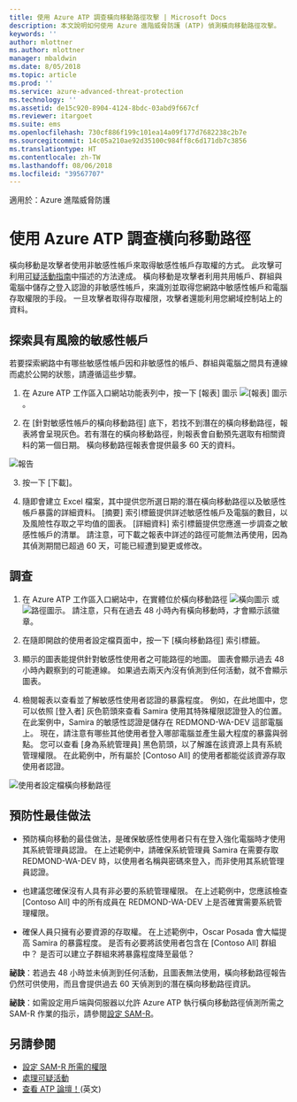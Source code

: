 ```yaml
---
title: 使用 Azure ATP 調查橫向移動路徑攻擊 | Microsoft Docs
description: 本文說明如何使用 Azure 進階威脅防護 (ATP) 偵測橫向移動路徑攻擊。
keywords: ''
author: mlottner
ms.author: mlottner
manager: mbaldwin
ms.date: 8/05/2018
ms.topic: article
ms.prod: ''
ms.service: azure-advanced-threat-protection
ms.technology: ''
ms.assetid: de15c920-8904-4124-8bdc-03abd9f667cf
ms.reviewer: itargoet
ms.suite: ems
ms.openlocfilehash: 730cf886f199c101ea14a09f177d7682238c2b7e
ms.sourcegitcommit: 14c05a210ae92d35100c984ff8c6d171db7c3856
ms.translationtype: HT
ms.contentlocale: zh-TW
ms.lasthandoff: 08/06/2018
ms.locfileid: "39567707"
---
```

適用於：Azure 進階威脅防護

# <a name="investigating-lateral-movement-paths-with-azure-atp"></a>使用 Azure ATP 調查橫向移動路徑


橫向移動是攻擊者使用非敏感性帳戶來取得敏感性帳戶存取權的方式。 此攻擊可利用[可疑活動指南](suspicious-activity-guide.md)中描述的方法達成。 橫向移動是攻擊者利用共用帳戶、群組與電腦中儲存之登入認證的非敏感性帳戶，來識別並取得您網路中敏感性帳戶和電腦存取權限的手段。 一旦攻擊者取得存取權限，攻擊者還能利用您網域控制站上的資料。


## <a name="discovery-your-at-risk-sensitive-accounts"></a>探索具有風險的敏感性帳戶

若要探索網路中有哪些敏感性帳戶因和非敏感性的帳戶、群組與電腦之間具有連線而處於公開的狀態，請遵循這些步驟。 

1. 在 Azure ATP 工作區入口網站功能表列中，按一下 [報表] 圖示 ![[報表] 圖示](./media/atp-report-icon.png)。

2. 在 [針對敏感性帳戶的橫向移動路徑] 底下，若找不到潛在的橫向移動路徑，報表將會呈現灰色。若有潛在的橫向移動路徑，則報表會自動預先選取有相關資料的第一個日期。 橫向移動路徑報表會提供最多 60 天的資料。

 ![報告](./media/reports.png)

3. 按一下 [下載]。

4. 隨即會建立 Excel 檔案，其中提供您所選日期的潛在橫向移動路徑以及敏感性帳戶暴露的詳細資料。 [摘要] 索引標籤提供詳述敏感性帳戶及電腦的數目，以及風險性存取之平均值的圖表。 [詳細資料] 索引標籤提供您應進一步調查之敏感性帳戶的清單。 請注意，可下載之報表中詳述的路徑可能無法再使用，因為其偵測期間已超過 60 天，可能已經遭到變更或修改。


## <a name="investigate"></a>調查



1. 在 Azure ATP 工作區入口網站中，在實體位於橫向移動路徑 ![橫向圖示](./media/lateral-movement-icon.png) 或 ![路徑圖示](./media/paths-icon.png)。 請注意，只有在過去 48 小時內有橫向移動時，才會顯示該徽章。 

2. 在隨即開啟的使用者設定檔頁面中，按一下 [橫向移動路徑] 索引標籤。 

3. 顯示的圖表能提供針對敏感性使用者之可能路徑的地圖。 圖表會顯示過去 48 小時內觀察到的可能連線。 如果過去兩天內沒有偵測到任何活動，就不會顯示圖表。 

4. 檢閱報表以查看並了解敏感性使用者認證的暴露程度。 例如，在此地圖中，您可以依照 [登入者] 灰色箭頭來查看 Samira 使用其特殊權限認證登入的位置。 在此案例中，Samira 的敏感性認證是儲存在 REDMOND-WA-DEV 這部電腦上。 現在，請注意有哪些其他使用者登入哪部電腦並產生最大程度的暴露與弱點。 您可以查看 [身為系統管理員] 黑色箭頭，以了解誰在該資源上具有系統管理權限。 在此範例中，所有屬於 [Contoso All] 的使用者都能從該資源存取使用者認證。  

 ![使用者設定檔橫向移動路徑](media/user-profile-lateral-movement-paths.png)


## <a name="preventative-best-practices"></a>預防性最佳做法

- 預防橫向移動的最佳做法，是確保敏感性使用者只有在登入強化電腦時才使用其系統管理員認證。 在上述範例中，請確保系統管理員 Samira 在需要存取 REDMOND-WA-DEV 時，以使用者名稱與密碼來登入，而非使用其系統管理員認證。

- 也建議您確保沒有人具有非必要的系統管理權限。 在上述範例中，您應該檢查 [Contoso All] 中的所有成員在 REDMOND-WA-DEV 上是否確實需要系統管理權限。

- 確保人員只擁有必要資源的存取權。 在上述範例中，Oscar Posada 會大幅提高 Samira 的暴露程度。 是否有必要將該使用者包含在 [Contoso All] 群組中？ 是否可以建立子群組來將暴露程度降至最低？

**祕訣**：若過去 48 小時並未偵測到任何活動，且圖表無法使用，橫向移動路徑報告仍然可供使用，而且會提供過去 60 天偵測到的潛在橫向移動路徑資訊。 

**祕訣**：如需設定用戶端與伺服器以允許 Azure ATP 執行橫向移動路徑偵測所需之 SAM-R 作業的指示，請參閱[設定 SAM-R](install-atp-step8-samr.md)。


## <a name="see-also"></a>另請參閱

- [設定 SAM-R 所需的權限](install-atp-step8-samr.md)
- [處理可疑活動](working-with-suspicious-activities.md)
- [查看 ATP 論壇！](https://aka.ms/azureatpcommunity)\(英文\)